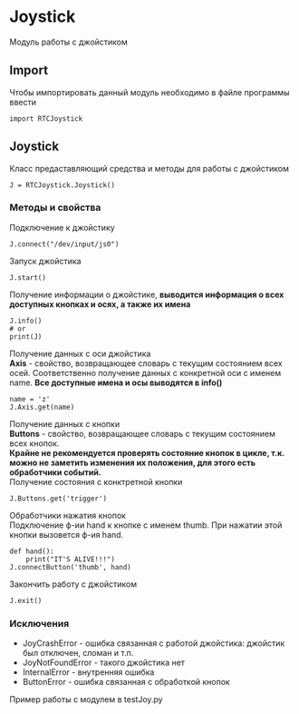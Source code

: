 # Joystick
Модуль работы с джойстиком
## Import
Чтобы импортировать данный модуль необходимо в файле программы ввести
```
import RTCJoystick
```
## Joystick
Класс предаставляющий средства и методы для работы с джойстиком 
```
J = RTCJoystick.Joystick()
```
### Методы и свойства
Подключение к джойстику 
```
J.connect("/dev/input/js0")
```
Запуск джойстика
```
J.start()
```
Получение информации о джойстике, **выводится информация о всех доступных кнопках и осях, а также их имена**
``` 
J.info()
# or
print(J)
```
Получение данных с оси джойстика                                  
**Axis** - свойство, возвращающее словарь с текущим состоянием всех осей.
Соответственно получение данных с конкретной оси с именем name. **Все доступные имена и осы выводятся в info()**
```
name = 'z'
J.Axis.get(name)
```
Получение данных с кнопки                                             
**Buttons** - свойство, возвращающее словарь с текущим состоянием всех кнопок.                              
**Крайне не рекомендуется проверять состояние кнопок в цикле,
т.к. можно не заметить изменения их положения, для этого есть обработчики событий.**               
Получение состояния с конктретной кнопки     
```
J.Buttons.get('trigger')
```
Обработчики нажатия кнопок                                                                                 
Подключение ф-ии hand к кнопке с именем thumb. При нажатии этой кнопки вызовется ф-ия hand.
```
def hand():
    print("IT'S ALIVE!!!")
J.connectButton('thumb', hand)
```
Закончить работу с джойстиком
```
J.exit()
```
### Исключения
* JoyCrashError - ошибка связанная с работой джойстика: джойстик был отключен, сломан и т.п.
* JoyNotFoundError - такого джойстика нет
* InternalError - внутренняя ошибка
* ButtonError - ошибка связанная с обработкой кнопок   

Пример работы с модулем в testJoy.py




